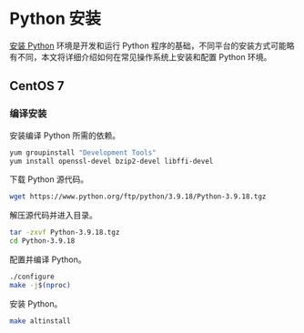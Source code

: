 # Python 安装

[安装 Python](https://docs.python.org/zh-cn/3/using/index.html) 环境是开发和运行 Python 程序的基础，不同平台的安装方式可能略有不同，本文将详细介绍如何在常见操作系统上安装和配置 Python 环境。

## CentOS 7

### 编译安装

安装编译 Python 所需的依赖。

```sh
yum groupinstall "Development Tools"
yum install openssl-devel bzip2-devel libffi-devel
```

下载 Python 源代码。

```sh
wget https://www.python.org/ftp/python/3.9.18/Python-3.9.18.tgz
```

解压源代码并进入目录。

```sh
tar -zxvf Python-3.9.18.tgz
cd Python-3.9.18
```

配置并编译 Python。

```sh
./configure
make -j$(nproc)
```

安装 Python。

```sh
make altinstall
```

